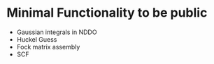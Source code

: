
# Minimal Functionality to be public

* Gaussian integrals in NDDO
* Huckel Guess
* Fock matrix assembly
* SCF

